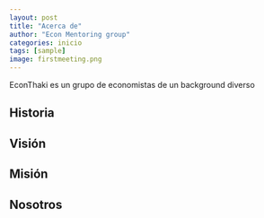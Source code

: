```yaml
---
layout: post
title: "Acerca de"
author: "Econ Mentoring group"
categories: inicio
tags: [sample]
image: firstmeeting.png
---
```


EconThaki es un grupo de economistas de un background diverso

## Historia


## Visión


## Misión


## Nosotros
